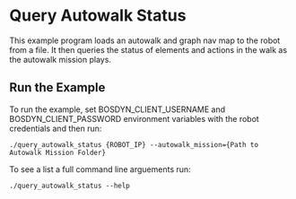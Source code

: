 <!--
Copyright (c) 2022 Boston Dynamics, Inc.  All rights reserved.

Downloading, reproducing, distributing or otherwise using the SDK Software
is subject to the terms and conditions of the Boston Dynamics Software
Development Kit License (20191101-BDSDK-SL).
-->

# Query Autowalk Status

This example program loads an autowalk and graph nav map to the robot from a file. It then queries the status of elements and actions in the walk as the autowalk mission plays.

## Run the Example
To run the example, set BOSDYN_CLIENT_USERNAME and BOSDYN_CLIENT_PASSWORD environment variables with the robot credentials and then run:
```
./query_autowalk_status {ROBOT_IP} --autowalk_mission={Path to Autowalk Mission Folder}
```
To see a list a full command line arguements run:
```
./query_autowalk_status --help
```